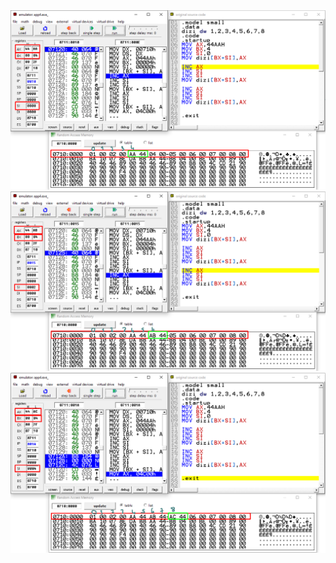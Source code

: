 <img src="https://github.com/rasitesdmr/Assembly/blob/main/app4/image/rd1.png">
<img src="https://github.com/rasitesdmr/Assembly/blob/main/app4/image/rd2.png">
<img src="https://github.com/rasitesdmr/Assembly/blob/main/app4/image/rd3.png">

